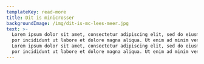 ```yaml
---
templateKey: read-more
title: Dit is minicrosser
backgroundImage: /img/dit-is-mc-lees-meer.jpg
text: >-
  Lorem ipsum dolor sit amet, consectetur adipiscing elit, sed do eiusmod tem-
  por incididunt ut labore et dolore magna aliqua. Ut enim ad minim veniam  
  Lorem ipsum dolor sit amet, consectetur adipiscing elit, sed do eiusmod tem-
  por incididunt ut labore et dolore magna aliqua. Ut enim ad minim veniam
---
```


